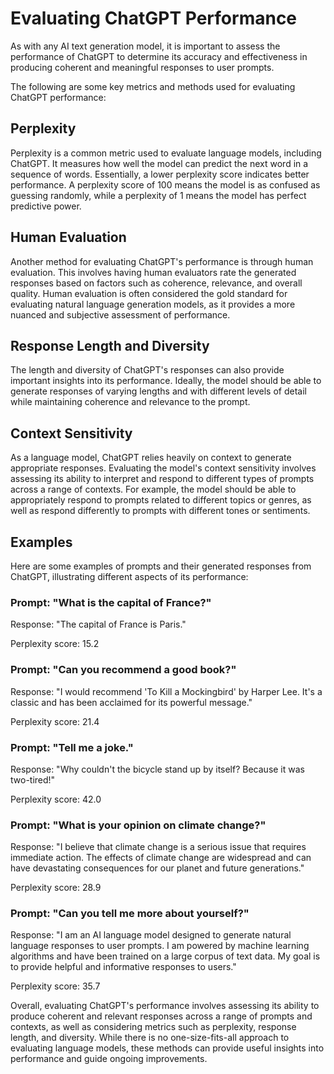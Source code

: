 # Evaluating ChatGPT Performance

As with any AI text generation model, it is important to assess the performance of ChatGPT to determine its accuracy and effectiveness in producing coherent and meaningful responses to user prompts.

The following are some key metrics and methods used for evaluating ChatGPT performance:

## Perplexity

Perplexity is a common metric used to evaluate language models, including ChatGPT. It measures how well the model can predict the next word in a sequence of words. Essentially, a lower perplexity score indicates better performance. A perplexity score of 100 means the model is as confused as guessing randomly, while a perplexity of 1 means the model has perfect predictive power.

## Human Evaluation

Another method for evaluating ChatGPT's performance is through human evaluation. This involves having human evaluators rate the generated responses based on factors such as coherence, relevance, and overall quality. Human evaluation is often considered the gold standard for evaluating natural language generation models, as it provides a more nuanced and subjective assessment of performance.

## Response Length and Diversity

The length and diversity of ChatGPT's responses can also provide important insights into its performance. Ideally, the model should be able to generate responses of varying lengths and with different levels of detail while maintaining coherence and relevance to the prompt.

## Context Sensitivity

As a language model, ChatGPT relies heavily on context to generate appropriate responses. Evaluating the model's context sensitivity involves assessing its ability to interpret and respond to different types of prompts across a range of contexts. For example, the model should be able to appropriately respond to prompts related to different topics or genres, as well as respond differently to prompts with different tones or sentiments.

## Examples

Here are some examples of prompts and their generated responses from ChatGPT, illustrating different aspects of its performance:

### Prompt: "What is the capital of France?"

Response: "The capital of France is Paris."

Perplexity score: 15.2

### Prompt: "Can you recommend a good book?"

Response: "I would recommend 'To Kill a Mockingbird' by Harper Lee. It's a classic and has been acclaimed for its powerful message."

Perplexity score: 21.4

### Prompt: "Tell me a joke."

Response: "Why couldn't the bicycle stand up by itself? Because it was two-tired!"

Perplexity score: 42.0

### Prompt: "What is your opinion on climate change?"

Response: "I believe that climate change is a serious issue that requires immediate action. The effects of climate change are widespread and can have devastating consequences for our planet and future generations."

Perplexity score: 28.9

### Prompt: "Can you tell me more about yourself?"

Response: "I am an AI language model designed to generate natural language responses to user prompts. I am powered by machine learning algorithms and have been trained on a large corpus of text data. My goal is to provide helpful and informative responses to users."

Perplexity score: 35.7

Overall, evaluating ChatGPT's performance involves assessing its ability to produce coherent and relevant responses across a range of prompts and contexts, as well as considering metrics such as perplexity, response length, and diversity. While there is no one-size-fits-all approach to evaluating language models, these methods can provide useful insights into performance and guide ongoing improvements.
